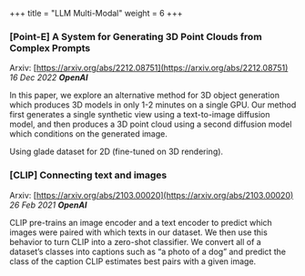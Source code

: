 +++
title = "LLM Multi-Modal"
weight = 6
+++


### [Point-E] A System for Generating 3D Point Clouds from Complex Prompts

Arxiv: [https://arxiv.org/abs/2212.08751](https://arxiv.org/abs/2212.08751) _16 Dec 2022 **OpenAI**_

In this paper, we explore an alternative method for 3D object generation which produces 3D models in only 1-2 minutes on a single GPU. Our method first generates a single synthetic view using a text-to-image diffusion model, and then produces a 3D point cloud using a second diffusion model which conditions on the generated image. 

Using glade dataset for 2D (fine-tuned on 3D rendering).


### [CLIP] Connecting text and images

Arxiv: [https://arxiv.org/abs/2103.00020](https://arxiv.org/abs/2103.00020) _26 Feb 2021 **OpenAI**_

CLIP pre-trains an image encoder and a text encoder to predict which images were paired with which texts in our dataset. We then use this behavior to turn CLIP into a zero-shot classifier. We convert all of a dataset’s classes into captions such as “a photo of a dog” and predict the class of the caption CLIP estimates best pairs with a given image.
